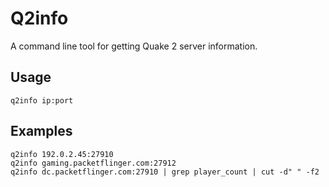 # Q2info
A command line tool for getting Quake 2 server information.

## Usage
`q2info ip:port`

## Examples
```
q2info 192.0.2.45:27910
q2info gaming.packetflinger.com:27912
q2info dc.packetflinger.com:27910 | grep player_count | cut -d" " -f2
```